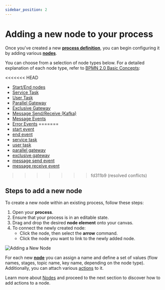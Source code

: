 ```yaml
---
sidebar_position: 2
---
```


# Adding a new node to your process

Once you've created a new [**process definition**](../../terms/flowx-process-definition), you can begin configuring it by adding various [**nodes**](../../terms/flowx-node).

You can choose from a selection of node types below. For a detailed explanation of each node type, refer to [BPMN 2.0 Basic Concepts](../../platform-overview/frameworks-and-standards/business-process-industry-standards/intro-to-bpmn/bpmn-basic-concepts.md):

<<<<<<< HEAD
* [Start/End nodes](../../building-blocks/node/start-end-node.md)
* [Service Task](../../building-blocks/node/task-node.md)
* [User Task](../../building-blocks/node/user-task-node.md)
* [Parallel Gateway](../../building-blocks/node/parallel-gateway.md)
* [Exclusive Gateway](../../building-blocks/node/exclusive-gateway-node.md)
* [Message Send/Receive (Kafka)](../../building-blocks/node/message-send-received-task-node.md)
* [Message Events](../../building-blocks/node/message-events/)
* [Error Events](../../building-blocks/node/error-events.md)
=======
* [start event](../../building-blocks/node/start-end-node.md)
* [end event](../../building-blocks/node/start-end-node.md)
* [service task](../../building-blocks/node/task-node.md)
* [user task](../../building-blocks/node/user-task-node.md)
* [parallel gateway](../../building-blocks/node/parallel-gateway.md)
* [exclusive gateway](../../building-blocks/node/exclusive-gateway-node.md)
* [message send event](../../building-blocks/node/message-send-received-task-node.md)
* [message receive event](../../building-blocks/node/message-send-received-task-node.md)
>>>>>>> fd311b9 (resolved conflicts)


## Steps to add a new node

To create a new node within an existing process, follow these steps:

1. Open your **process**.
2. Ensure that your process is in an editable state.
3. Drag and drop the desired **node element** onto your canvas.
4. To connect the newly created node:
   - Click the node, then select the **arrow** command.
   - Click the node you want to link to the newly added node.

![Adding a New Node](https://s3.eu-west-1.amazonaws.com/docx.flowx.ai/3.5/adding_a_new_node.gif)

For each new [**node**](../../terms/flowx-node) you can assign a name and define a set of values (flow names, stages, topic name, key name, depending on the node type). Additionally, you can attach various [actions](../../building-blocks/actions/actions.md) to it.

Learn more about [Nodes](../../building-blocks/node) and proceed to the next section to discover how to add actions to a node.
